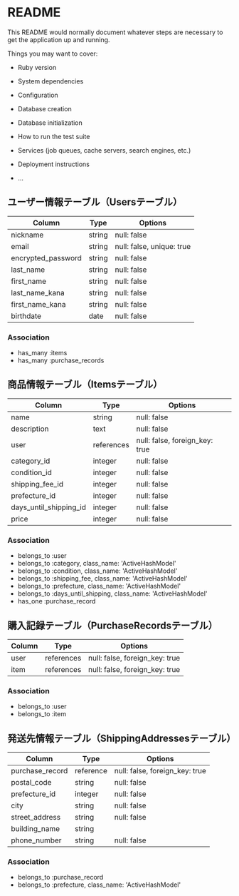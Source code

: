 # README

This README would normally document whatever steps are necessary to get the
application up and running.

Things you may want to cover:

* Ruby version

* System dependencies

* Configuration

* Database creation

* Database initialization

* How to run the test suite

* Services (job queues, cache servers, search engines, etc.)

* Deployment instructions

* ...

## ユーザー情報テーブル（Usersテーブル）

| Column          | Type      | Options                   |
|-----------------|-----------|---------------------------|
| nickname        | string    | null: false               |
| email           | string    | null: false, unique: true |
| encrypted_password | string    | null: false               |
| last_name       | string    | null: false               |
| first_name      | string    | null: false               |
| last_name_kana  | string    | null: false               |
| first_name_kana | string    | null: false               |
| birthdate       | date      | null: false               |

### Association
- has_many :items
- has_many :purchase_records

## 商品情報テーブル（Itemsテーブル）

| Column         | Type      | Options                   |
|----------------|-----------|---------------------------|
| name           | string    | null: false               |
| description    | text      | null: false               |
| user           | references| null: false, foreign_key: true |
| category_id    | integer   | null: false               |
| condition_id   | integer   | null: false               |
| shipping_fee_id| integer   | null: false               |
| prefecture_id  | integer  | null: false               |
| days_until_shipping_id| integer | null: false               |
| price          | integer   | null: false               |

### Association
- belongs_to :user
- belongs_to :category, class_name: 'ActiveHashModel'
- belongs_to :condition, class_name: 'ActiveHashModel'
- belongs_to :shipping_fee, class_name: 'ActiveHashModel'
- belongs_to :prefecture, class_name: 'ActiveHashModel'
- belongs_to :days_until_shipping, class_name: 'ActiveHashModel'
- has_one :purchase_record

## 購入記録テーブル（PurchaseRecordsテーブル）

| Column        | Type      | Options                        |
|---------------|-----------|--------------------------------|
| user       | references| null: false, foreign_key: true |
| item       | references| null: false, foreign_key: true |

### Association
- belongs_to :user
- belongs_to :item

## 発送先情報テーブル（ShippingAddressesテーブル）

| Column          | Type      | Options                   |
|-----------------|-----------|---------------------------|
| purchase_record | reference | null: false, foreign_key: true |
| postal_code     | string    | null: false               |
| prefecture_id   | integer   | null: false               |
| city            | string    | null: false               |
| street_address  | string    | null: false               |
| building_name   | string    |                           |
| phone_number    | string    | null: false               |

### Association
- belongs_to :purchase_record
- belongs_to :prefecture, class_name: 'ActiveHashModel'